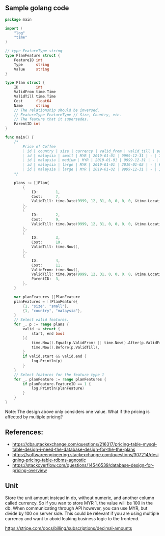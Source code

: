 ## Sample golang code

```go
package main

import (
	"log"
	"time"
)

// type FeatureType string
type PlanFeature struct {
	FeatureID int
	Type      string
	Value     string
}

type Plan struct {
	ID        int
	ValidFrom time.Time
	ValidTill time.Time
	Cost      float64
	Name      string
	// The relationship should be inversed.
	// FeatureType FeatureType // Size, Country, etc.
	// The feature that it supersedes.
	ParentID int
}

func main() {
	/*
		Price of Coffee
		| id | country | size | currency | valid_from | valid_till | parent_id | price |
		| id | malaysia | small | MYR | 2019-01-01 | 9999-12-31 | - | 7 |
		| id | malaysia | medium | MYR | 2019-01-01 | 9999-12-31 | - | 8 |
		| id | malaysia | large | MYR | 2019-01-01 | 2019-01-02 | - | 9 |
		| id | malaysia | large | MYR | 2019-01-02 | 9999-12-31 | - | 10 |
	*/

	plans := []Plan{
		{
			ID:        1,
			Cost:      7,
			ValidTill: time.Date(9999, 12, 31, 0, 0, 0, 0, &time.Location{}),
		},
		{
			ID:        2,
			Cost:      9,
			ValidTill: time.Date(9999, 12, 31, 0, 0, 0, 0, &time.Location{}),
		},
		{
			ID:        3,
			Cost:      10,
			ValidTill: time.Now(),
		},
		{
			ID:        4,
			Cost:      11,
			ValidFrom: time.Now(),
			ValidTill: time.Date(9999, 12, 31, 0, 0, 0, 0, &time.Location{}),
			ParentID:  3,
		},
	}

	var planFeatures []PlanFeature
	planFeatures = []PlanFeature{
		{1, "size", "small"},
		{1, "country", "malaysia"},
	}
	// Select valid features.
	for _, p := range plans {
		valid := struct {
			start, end bool
		}{
			time.Now().Equal(p.ValidFrom) || time.Now().After(p.ValidFrom),
			time.Now().Before(p.ValidTill),
		}
		if valid.start && valid.end {
			log.Println(p)
		}
	}
	// Select features for the feature type 1
	for _, planFeature := range planFeatures {
		if planFeature.FeatureID == 1 {
			log.Println(planFeature)
		}
	}
}
```

Note: The design above only considers one value. What if the pricing is affected by multiple pricing?

## References:

- https://dba.stackexchange.com/questions/216317/pricing-table-mysql-table-design-i-need-the-database-design-for-the-the-plans
- https://softwareengineering.stackexchange.com/questions/307214/designing-pricing-table-rdbms-agnostic
- https://stackoverflow.com/questions/14546539/database-design-for-pricing-overview


## Unit

Store the unit amount instead in db, without numeric, and another column called currency. So if you wan to store MYR 1, the value will be 100 in the db. 
When communicating through API however, you can use MYR, but divide by 100 on server side. This could be relevant if you are using multiple currency and want to aboid leaking business logic to the frontend. 

https://stripe.com/docs/billing/subscriptions/decimal-amounts


